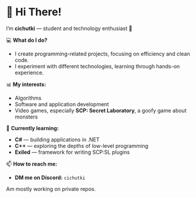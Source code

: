 
<!--
**cichutki1/cichutki1** is a ✨ _special_ ✨ repository because its `README.md` (this file) appears on your GitHub profile.

Here are some ideas to get you started:

- 🔭 I’m currently working on ...
- 🌱 I’m currently learning ...
- 👯 I’m looking to collaborate on ...
- 🤔 I’m looking for help with ...
- 💬 Ask me about ...
- 📫 How to reach me: ...
- 😄 Pronouns: ...
- ⚡ Fun fact: ...
-->

# 👋 Hi There!

I’m **cichutki** — student and technology enthusiast 🚀  

💻 **What do I do?**  
- I create programming-related projects, focusing on efficiency and clean code.  
- I experiment with different technologies, learning through hands-on experience.  

📊 **My interests:**  
- Algorithms  
- Software and application development  
- Video games, especially **SCP: Secret Laboratory**, a goofy game about monsters

🔧 **Currently learning:**  
- **C#** — building applications in .NET 
- **C++** — exploring the depths of low-level programming
- **Exiled** — framework for writing SCP:SL plugins

📫 **How to reach me:**
- **DM me on Discord:** ```cichutki```

Am mostly working on private repos.


